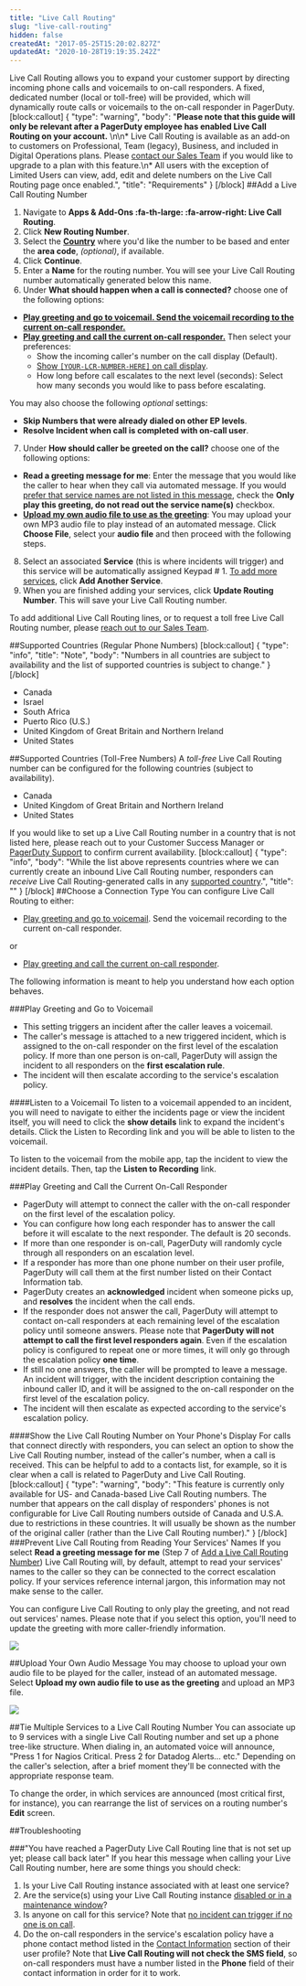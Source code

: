 ```yaml
---
title: "Live Call Routing"
slug: "live-call-routing"
hidden: false
createdAt: "2017-05-25T15:20:02.827Z"
updatedAt: "2020-10-28T19:19:35.242Z"
---
```

Live Call Routing allows you to expand your customer support by directing incoming phone calls and voicemails to on-call responders. A fixed, dedicated number (local or toll-free) will be provided, which will dynamically route calls or voicemails to the on-call responder in PagerDuty.
[block:callout]
{
  "type": "warning",
  "body": "**Please note that this guide will only be relevant after a PagerDuty employee has enabled Live Call Routing on your account.** \n\n* Live Call Routing is available as an add-on to customers on Professional, Team (legacy), Business, and included in Digital Operations plans. Please [contact our Sales Team](https://www.pagerduty.com/contact-sales/) if you would like to upgrade to a plan with this feature.\n* All users with the exception of Limited Users can view, add, edit and delete numbers on the Live Call Routing page once enabled.",
  "title": "Requirements"
}
[/block]
##Add a Live Call Routing Number

1. Navigate to **Apps & Add-Ons :fa-th-large: :fa-arrow-right: Live Call Routing**.
2. Click **New Routing Number**.
3. Select the [**Country**](https://support.pagerduty.com/docs/live-call-routing#section-supported-countries-regular-phone-numbers) where you'd like the number to be based and enter the **area code**, *(optional)*, if available.
4. Click **Continue**.
5. Enter a **Name** for the routing number. You will see your Live Call Routing number automatically generated below this name.
6. Under **What should happen when a call is connected?** choose one of the following options: 


* **[Play greeting and go to voicemail. Send the voicemail recording to the current on-call responder.](https://support.pagerduty.com/docs/live-call-routing#section-play-greeting-and-go-to-voicemail)**
* **[Play greeting and call the current on-call responder.](https://support.pagerduty.com/docs/live-call-routing#section-play-greeting-and-call-the-current-on-call-responder)** Then select your preferences:
   * Show the incoming caller's number on the call display (Default). 
   * [Show `[YOUR-LCR-NUMBER-HERE]` on call display](https://support.pagerduty.com/docs/live-call-routing#section-show-the-live-call-routing-number-on-your-phones-display).
   * How long before call escalates to the next level (seconds): Select how many seconds you would like to pass before escalating.

You may also choose the following *optional* settings: 

* **Skip Numbers that were already dialed on other EP levels**.
* **Resolve Incident when call is completed with on-call user**.


7. Under **How should caller be greeted on the call?** choose one of the following options:


* **Read a greeting message for me**: Enter the message that you would like the caller to hear when they call via automated message. If you would [prefer that service names are not listed in this message](https://support.pagerduty.com/docs/live-call-routing#section-prevent-live-call-routing-from-reading-your-services-names), check the **Only play this greeting, do not read out the service name(s)** checkbox.
* [**Upload my own audio file to use as the greeting**](https://support.pagerduty.com/docs/live-call-routing#section-upload-your-own-audio-message): You may upload your own MP3 audio file to play instead of an automated message. Click **Choose File**, select your **audio file** and then proceed with the following steps.


8. Select an associated **Service** (this is where incidents will trigger) and this service will be automatically assigned Keypad # 1. [To add more services](https://support.pagerduty.com/docs/live-call-routing#section-tie-multiple-services-to-a-live-call-routing-number), click **Add Another Service**.
9. When you are finished adding your services, click **Update Routing Number**. This will save your Live Call Routing number.

To add additional Live Call Routing lines, or to request a toll free Live Call Routing number, please [reach out to our Sales Team](https://www.pagerduty.com/contact-sales/).

##Supported Countries (Regular Phone Numbers)
[block:callout]
{
  "type": "info",
  "title": "Note",
  "body": "Numbers in all countries are subject to availability and the list of supported countries is subject to change."
}
[/block]
- Canada
- Israel
- South Africa 
- Puerto Rico (U.S.)
- United Kingdom of Great Britain and Northern Ireland
- United States

##Supported Countries (Toll-Free Numbers)
A *toll-free* Live Call Routing number can be configured for the following countries (subject to availability). 
- Canada
- United Kingdom of Great Britain and Northern Ireland
- United States

If you would like to set up a Live Call Routing number in a country that is not listed here, please reach out to your Customer Success Manager or [PagerDuty Support](https://www.pagerduty.com/support/) to confirm current availability.
[block:callout]
{
  "type": "info",
  "body": "While the list above represents countries where we can currently create an inbound Live Call Routing number, responders can *receive* Live Call Routing-generated calls in any [supported country](doc:supported-countries).",
  "title": ""
}
[/block]
##Choose a Connection Type
You can configure Live Call Routing to either:

* [Play greeting and go to voicemail](https://support.pagerduty.com/docs/live-call-routing#section-play-greeting-and-go-to-voicemail). Send the voicemail recording to the current on-call responder.

or

* [Play greeting and call the current on-call responder](https://support.pagerduty.com/docs/live-call-routing#section-play-greeting-and-call-the-current-on-call-responder).

The following information is meant to help you understand how each option behaves.

###Play Greeting and Go to Voicemail
- This setting triggers an incident after the caller leaves a voicemail.
- The caller's message is attached to a new triggered incident, which is assigned to the on-call responder on the first level of the escalation policy. If more than one person is on-call, PagerDuty will assign the incident to all responders on the **first escalation rule**.
- The incident will then escalate according to the service's escalation policy.

####Listen to a Voicemail
To listen to a voicemail appended to an incident, you will need to navigate to either the incidents page or view the incident itself, you will need to click the **show details** link to expand the incident's details. Click the Listen to Recording link and you will be able to listen to the voicemail.

To listen to the voicemail from the mobile app, tap the incident to view the incident details. Then, tap the **Listen to Recording** link.

###Play Greeting and Call the Current On-Call Responder
- PagerDuty will attempt to connect the caller with the on-call responder on the first level of the escalation policy. 
- You can configure how long each responder has to answer the call before it will escalate to the next responder. The default is 20 seconds.
- If more than one responder is on-call, PagerDuty will randomly cycle through all responders on an escalation level. 
- If a responder has more than one phone number on their user profile, PagerDuty will call them at the first number listed on their Contact Information tab.
- PagerDuty creates an **acknowledged** incident when someone picks up, and **resolves** the incident when the call ends.
- If the responder does not answer the call, PagerDuty will attempt to contact on-call responders at each remaining level of the escalation policy until someone answers. Please note that **PagerDuty will not attempt to call the first level responders again**. Even if the escalation policy is configured to repeat one or more times, it will only go through the escalation policy **one time**.
- If still no one answers, the caller will be prompted to leave a message. An incident will trigger, with the incident description containing the inbound caller ID, and it will be assigned to the on-call responder on the first level of the escalation policy.
- The incident will then escalate as expected according to the service's escalation policy.

####Show the Live Call Routing Number on Your Phone's Display
For calls that connect directly with responders, you can select an option to show the Live Call Routing number, instead of the caller's number, when a call is received. This can be helpful to add to a contacts list, for example, so it is clear when a call is related to PagerDuty and Live Call Routing.
[block:callout]
{
  "type": "warning",
  "body": "This feature is currently only available for US- and Canada-based Live Call Routing numbers. The number that appears on the call display of responders' phones is not configurable for Live Call Routing numbers outside of Canada and U.S.A. due to restrictions in these countries. It will usually be shown as the number of the original caller (rather than the Live Call Routing number)."
}
[/block]
###Prevent Live Call Routing from Reading Your Services' Names
If you select **Read a greeting message for me** (Step 7 of [Add a Live Call Routing Number](https://support.pagerduty.com/docs/live-call-routing#section-add-a-live-call-routing-number)) Live Call Routing will, by default, attempt to read your services' names to the caller so they can be connected to the correct escalation policy. If your services reference internal jargon, this information may not make sense to the caller.

You can configure Live Call Routing to only play the greeting, and not read out services' names. Please note that if you select this option, you'll need to update the greeting with more caller-friendly information.

![](https://files.readme.io/0f21fbc-lcr-do-not-play-service-names.png)

##Upload Your Own Audio Message
You may choose to upload your own audio file to be played for the caller, instead of an automated message. Select **Upload my own audio file to use as the greeting** and upload an MP3 file. 

![](https://files.readme.io/9d53358-lcr-upload-audio-file.png)

##Tie Multiple Services to a Live Call Routing Number
You can associate up to 9 services with a single Live Call Routing number and set up a phone tree-like structure. When dialing in, an automated voice will announce, "Press 1 for Nagios Critical. Press 2 for Datadog Alerts... etc." Depending on the caller's selection, after a brief moment they'll be connected with the appropriate response team.

To change the order, in which services are announced (most critical first, for instance), you can rearrange the list of services on a routing number's **Edit** screen.

##Troubleshooting

###"You have reached a PagerDuty Live Call Routing line that is not set up yet; please call back later" 
If you hear this message when calling your Live Call Routing number, here are some things you should check:

1. Is your Live Call Routing instance associated with at least one service?
2. Are the service(s) using your Live Call Routing instance [disabled or in a maintenance window](doc:maintenance-windows)?
3. Is anyone on call for this service? Note that [no incident can trigger if no one is on call](https://support.pagerduty.com/docs/why-incidents-fail-to-trigger#section-nobody-was-on-call).
4. Do the on-call responders in the service's escalation policy have a phone contact method listed in the [Contact Information](doc:configuring-a-user-profile#section-contact-information) section of their user profile? Note that **Live Call Routing will not check the SMS field**, so on-call responders must have a number listed in the **Phone** field of their contact information in order for it to work.